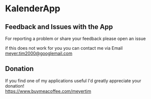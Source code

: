 # KalenderApp

## Feedback and Issues with the App

For reporting a problem or share your feedback please open an issue

if this does not work for you you can contact me via Email <br/>
meyer.tim2000@googlemail.com

## Donation

If you find one of my applications useful I'd greatly appreciate your donation! <br/>
https://www.buymeacoffee.com/meyertim
